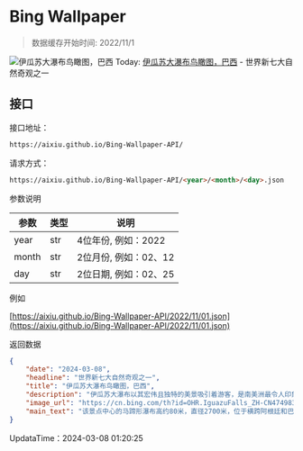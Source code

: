 # Bing Wallpaper

> 数据缓存开始时间: 2022/11/1

![伊瓜苏大瀑布鸟瞰图，巴西](https://cn.bing.com/th?id=OHR.IguazuFalls_ZH-CN4749837052_1920x1080.webp)
Today: [伊瓜苏大瀑布鸟瞰图，巴西](https://cn.bing.com/th?id=OHR.IguazuFalls_ZH-CN4749837052_1920x1080.webp) - 世界新七大自然奇观之一

## 接口

接口地址：

```html
https://aixiu.github.io/Bing-Wallpaper-API/
```

请求方式：

```html
https://aixiu.github.io/Bing-Wallpaper-API/<year>/<month>/<day>.json
```

参数说明

| 参数 | 类型 | 说明 |
| - | - | - |
| year | str | 4位年份, 例如：2022 |
| month | str | 2位月份, 例如：02、12 |
| day | str | 2位日期, 例如：02、25 |

例如

[https://aixiu.github.io/Bing-Wallpaper-API/2022/11/01.json](https://aixiu.github.io/Bing-Wallpaper-API/2022/11/01.json)

返回数据

```json
{
    "date": "2024-03-08",
    "headline": "世界新七大自然奇观之一",
    "title": "伊瓜苏大瀑布鸟瞰图，巴西",
    "description": "伊瓜苏大瀑布以其宏伟且独特的美景吸引着游客，是南美洲最令人印象深刻的自然宝藏之一。这个壮观的瀑布位于巴西和阿根廷的交界处，不仅是一个不可错过的旅游景点，也是全球公认的瑰宝。1986年，伊瓜苏大瀑布被联合国教科文组织评为世界遗产，并被世界新七大奇迹基金会评选为世界七大自然奇观之一。",
    "image_url": "https://cn.bing.com/th?id=OHR.IguazuFalls_ZH-CN4749837052_1920x1080.webp",
    "main_text": "该景点中心的马蹄形瀑布高约80米，直径2700米，位于横跨阿根廷和巴西的边界线上。"
}
```

UpdataTime：2024-03-08 01:20:25
